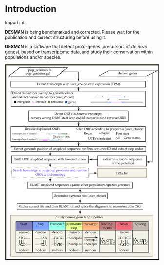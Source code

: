 # Introduction
> [!IMPORTANT]
**DESMAN** is being benchmarked and corrected. Please wait for the publication and correct structuring before using it.  

**DESMAN** is a software that detect proto-genes (precursors of _de novo_ genes), based on transcriptome data, and study their conservation within populations and/or species.

![Flowchart](flowchart.png)


